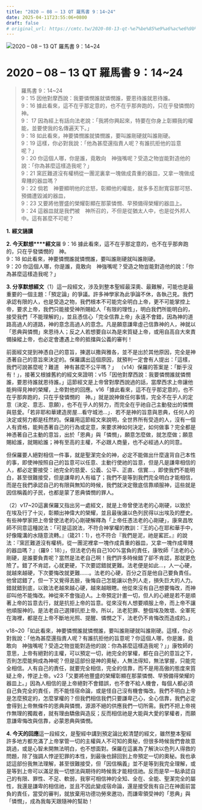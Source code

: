 ```yaml
---
title: "2020 – 08 – 13 QT 羅馬書 9：14~24"
date: 2025-04-11T23:55:06+0800
draft: false
# original_url: https://cmtc.tw/2020-08-13-qt-%e7%be%85%e9%a6%ac%e6%9b%b8-9%ef%bc%9a1424
---
```


![2020 – 08 – 13 QT 羅馬書 9：14\~24](/images/qt.jpg   "2020 – 08 – 13 QT 羅馬書 9：14\~24")

# 2020 – 08 – 13 QT 羅馬書 9：14\~24

> 羅馬書 9：14\~24  
> 9：15 因他對摩西說：我要憐憫誰就憐憫誰，要恩待誰就恩待誰。  
> 9：16 據此看來，這不在乎那定意的，也不在乎那奔跑的，只在乎發憐憫的　神。  
> 9： 17 因為經上有話向法老說：「我將你興起來，特要在你身上彰顯我的權能，並要使我的名傳遍天下。」  
> 9：18 如此看來，神要憐憫誰就憐憫誰，要叫誰剛硬就叫誰剛硬。  
> 9：19 這樣，你必對我說：「他為甚麼還指責人呢？有誰抗拒他的旨意呢？」  
> 9：20 你這個人哪，你是誰，竟敢向　神強嘴呢？受造之物豈能對造他的說：「你為甚麼這樣造我呢？」  
> 9：21 窯匠難道沒有權柄從一團泥裏拿一塊做成貴重的器皿，又拿一塊做成卑賤的器皿嗎？  
> 9：22 倘若　神要顯明他的忿怒，彰顯他的權能，就多多忍耐寬容那可怒、預備遭毀滅的器皿，  
> 9：23 又要將他豐盛的榮耀彰顯在那蒙憐憫、早預備得榮耀的器皿上。  
> 9：24 這器皿就是我們被　神所召的，不但是從猶太人中，也是從外邦人中。這有甚麼不可呢？

**1.** **經文誦讀**

**2. 今天默想****經文**羅 9：16 據此看來，這不在乎那定意的，也不在乎那奔跑的，只在乎發憐憫的　神。  
9：18 如此看來，神要憐憫誰就憐憫誰，要叫誰剛硬就叫誰剛硬。  
9：20 你這個人哪，你是誰，竟敢向　神強嘴呢？受造之物豈能對造他的說：「你為甚麼這樣造我呢？」

**3. 分享默想經文**（1）這一段經文，涉及到整本聖經最深奧、最難解，可能也是最重要的一個主題：「預定論」的爭議。許多神學家為此爭論不休，各執己見。我們承認有限的人，也是受造之物，我們根本不可能完全明白上帝，更不可能掌控上帝，要求上帝，我們只能接受神所賜給人「有限的理性」，明白我們所能明白的，接受我們「不能理解的」，並且憑信心「完全信靠上帝」永遠不會錯，因為神的道路高過人的道路，神的意念高過人的意念。凡是願意謙卑虛己信靠神的人，神就以「恩典與憐憫」來恩待人；反之人若想要自以為是來質疑上帝，或用自高自大來責備操縱上帝，也必定會遭遇上帝的抵擋與公義的審判！

前面經文提到神憑自己的意旨，揀選以撒與雅各，並不是出於其他原因，完全是神憑著自己的意旨來決定的。保羅講出這個原因，就預判一定會有人提出：「這樣，我們可說甚麼呢？難道　神有甚麼不公平嗎？」 （v14）保羅的答案是：「斷乎沒有！」，接著又根據舊約的經文來證明：v15「因他對摩西說：我要憐憫誰就憐憫誰，要恩待誰就恩待誰。」這節經文是上帝曾對摩西說過的話，當摩西求上帝讓他能夠得見神的榮耀，上帝對他的回應。v16「據此看來，這不在乎那定意的，也不在乎那奔跑的，只在乎發憐憫的　神。」就是說神做任何事情，完全不在乎人的定意（決定、意志、意願），也不在乎人的努力，而完全在乎祂自己主動發出的憐憫與慈愛。「若非耶和華建造房屋…看守城池…」．若不是神的旨意與恩典，任何人的決定或努力都是枉然的。保羅用這節經文來說明，全世界所有受造的人，沒有一個人有資格，能夠憑著自己的行為或定意，來要求神如何決定，如何做事？完全都是神憑著自己主動的意旨，出於「恩典」與「憐憫」，願意怎麼做，就怎麼做；願意賜給誰，就賜給誰；神有至高的主權，不必跟人商量，也不必經過人的同意。

但保羅要人絕對相信一件事，就是聖潔完全的神，必定不能做出什麼違背自己本性的事，即使神按照自己的旨意可以任意、主動行使祂的旨意，但是凡是謙卑相信的人，都必定要接受：祂完全的慈愛、公義、公平、正直、信實…，即使我們不能明白，甚至很難接受，但是謙卑的人有福了；我們不是等到我們完全明白才能相信，而是在我們承認自己的有限與無知的時候，我們就決定徹底信靠順服神，這些就是因信稱義的子民，也都是蒙了恩典憐憫的罪人。

（2）v17\~20這裏保羅又指出另一處經文，就是上帝曾使法老的心剛硬，以致於在埃及行了十災，彰顯出神偉大的榮耀，並且最後讓以色列民得以出埃及的歷史。有些神學家把上帝曾使法老的心剛硬解釋為「上帝任憑法老的心剛硬」，康來昌牧師不同意這種說法：「可是這說法，不符合神掌權的教訓：『王的心在耶和華手中，好像隴溝的水隨意流轉。』（箴21：1），也不符合『我們是泥，祂是窰匠。』的說法：『窯匠難道沒有權柄，從一團泥裡拿一塊作成貴重的器皿，又拿一塊作成卑賤的器皿嗎？』（羅9：18）」，但法老仍有自己100%當負的責任，康牧師「法老的心剛硬，是誰要負責呢？當然是法老自己啊！我們許多時候錯了卻不肯認，那就更危險了。錯了不肯認，心就更硬，下次要認錯就更難。法老便是如此…，人一心硬，就越來越硬，下次要悔改就更難……。法老的心硬，百分之百是他自己要負責任。他曾認錯了，但一下又覺得丟臉，後悔自己怎能讓以色列人走，損失巨大的人力。錯就錯到底，以致法老越來越心硬，越來越眼瞎。他從來沒有自己想要悔改，而神卻叫他不能悔改。神從來不會強迫人。上帝預定計畫一切，但人的心總是若不是順著上帝的旨意去行，就是抗拒上帝的旨意。從來沒有人想要順服上帝，而上帝不讓他順服神的。是法老自己選擇抗拒上帝。所以，法老犯罪、整個埃及敗壞、全軍死在海裡，都是在上帝不斷地光照、提醒、憐憫之下，法老仍不肯悔改而造成的。」

v18\~20「如此看來，神要憐憫誰就憐憫誰，要叫誰剛硬就叫誰剛硬。這樣，你必對我說：「他為甚麼還指責人呢？有誰抗拒他的旨意呢？你這個人哪，你是誰，竟敢向　神強嘴呢？受造之物豈能對造他的說：你為甚麼這樣造我呢？」」康牧師的意思，上帝有絕對的主權，可以預定一切，祂完全的掌權，都在自己的意旨之下，否則怎麼能夠成為神呢？但是這部份是神的奧秘，人無法得知，無法掌握，只能完全相信。人有自己的責任，就要完全相信，完全的信靠，而不是用高傲的態度來質疑上帝，悖逆上帝。v23「又要將他豐盛的榮耀彰顯在那蒙憐憫、早預備得榮耀的器皿上。」因為人相信的是上帝絕對不會錯誤，也不會不給人機會，每個人都必須自己負完全的責任，而不能怪宿命論，或是怪自己沒有機會悔改。我們不明白上帝是怎麼預定的，怎麼掌權的？但我們相信我們只要謙卑己心，全心信靠，我們必定會得到上帝無條件的恩典與憐憫，源源不絕的供應我們一切所需。我們不把上帝視作無理的獨裁者，就有理由驕傲與造反；反而相信祂是大能與大愛的掌權者，而願意謙卑悔改與信靠，必蒙恩典與憐憫。

**4. 今天的回應**這一段經文，是聖經中講到預定論比較清楚的經文，雖然整本聖經許多地方都充滿了上帝掌管一切的主權與人不可知的奧秘，但很多時候我們會故意跳過，或是心智未開無法明白，也不想面對。保羅在這裏為了解決以色列人得救的問題，除了強調人悖逆犯罪的本性，到最後也歸回到上帝預定一切的奧秘。我也承認這部份我無法理解，甚至很難接受，但「因信稱義」並不是等到我完全理解，或是等到上帝可以滿足我一切想法與期待的時候我才能相信祂。反而是早一點承認自己的有限、罪性、不足、軟弱，我寧可相信神的全知、全在、全能、聖潔完全的屬性，我還是謙卑的相信祂，並且不因此變成宿命論，還是接受我有自己在神面前當負的責任，當受的審判，就放棄用功德功勞來邀功，而謙卑領受神的「恩典」與「憐憫」，成為我每天跟隨神的幫助！